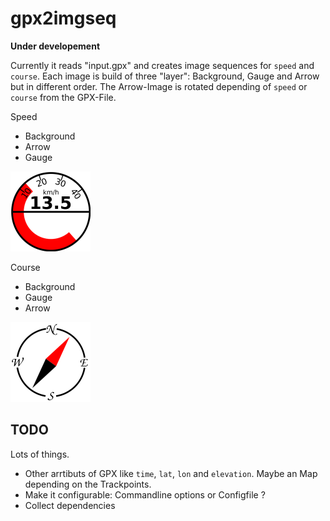 # gpx2imgseq

**Under developement**

Currently it reads "input.gpx" and creates image sequences for `speed` and `course`.
Each image is build of three "layer": Background, Gauge and Arrow but in different order.
The Arrow-Image is rotated depending of `speed` or `course` from the GPX-File.

Speed
- Background
- Arrow
- Gauge
<img src="/images/speed.png?raw=true" width="128">

Course
- Background
- Gauge
- Arrow
<img src="/images/course.png?raw=true" width="128">


## TODO

Lots of things.
- Other arrtibuts of GPX like `time`, `lat`, `lon` and `elevation`. Maybe an Map depending on the Trackpoints.
- Make it configurable: Commandline options or Configfile ?
- Collect dependencies

